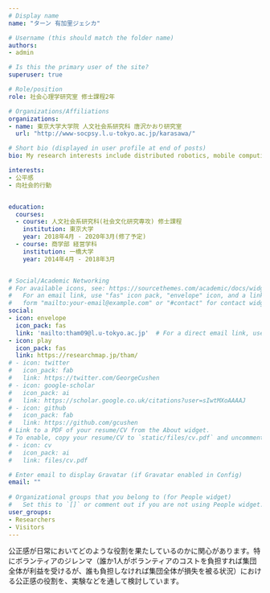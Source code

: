 ```yaml
---
# Display name
name: "ターン 有加里ジェシカ"

# Username (this should match the folder name)
authors:
- admin

# Is this the primary user of the site?
superuser: true

# Role/position
role: 社会心理学研究室 修士課程2年

# Organizations/Affiliations
organizations:
- name: 東京大学大学院 人文社会系研究科 唐沢かおり研究室
  url: "http://www-socpsy.l.u-tokyo.ac.jp/karasawa/"

# Short bio (displayed in user profile at end of posts)
bio: My research interests include distributed robotics, mobile computing and programmable matter.

interests:
- 公平感
- 向社会的行動


education:
  courses:
  - course: 人文社会系研究科(社会文化研究専攻) 修士課程
    institution: 東京大学
    year: 2018年4月 - 2020年3月(修了予定)
  - course: 商学部 経営学科
    institution: 一橋大学
    year: 2014年4月 - 2018年3月


# Social/Academic Networking
# For available icons, see: https://sourcethemes.com/academic/docs/widgets/#icons
#   For an email link, use "fas" icon pack, "envelope" icon, and a link in the
#   form "mailto:your-email@example.com" or "#contact" for contact widget.
social:
- icon: envelope
  icon_pack: fas
  link: 'mailto:tham09@l.u-tokyo.ac.jp'  # For a direct email link, use "mailto:test@example.org".
- icon: play
  icon_pack: fas
  link: https://researchmap.jp/tham/
# - icon: twitter
#   icon_pack: fab
#   link: https://twitter.com/GeorgeCushen
# - icon: google-scholar
#   icon_pack: ai
#   link: https://scholar.google.co.uk/citations?user=sIwtMXoAAAAJ
# - icon: github
#   icon_pack: fab
#   link: https://github.com/gcushen
# Link to a PDF of your resume/CV from the About widget.
# To enable, copy your resume/CV to `static/files/cv.pdf` and uncomment the lines below.  
# - icon: cv
#   icon_pack: ai
#   link: files/cv.pdf

# Enter email to display Gravatar (if Gravatar enabled in Config)
email: ""
  
# Organizational groups that you belong to (for People widget)
#   Set this to `[]` or comment out if you are not using People widget.  
user_groups:
- Researchers
- Visitors
---
```


公正感が日常においてどのような役割を果たしているのかに関心があります。特にボランティアのジレンマ（誰か1人がボランティアのコストを負担すれば集団全体が利益を受けるが、誰も負担しなければ集団全体が損失を被る状況）における公正感の役割を、実験などを通して検討しています。